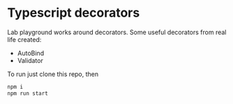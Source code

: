 # Typescript decorators

Lab playground works around decorators. Some useful decorators from real life created:

- AutoBind
- Validator

To run just clone this repo, then

```sh
npm i
npm run start
```